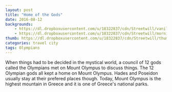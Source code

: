 ```yaml
---
layout: post
title: "Home of the Gods"
date: 2016-08-12
backgrounds:
    - https://dl.dropboxusercontent.com/u/18322837/cdn/Streetwill/vanilla.jpeg
    - https://dl.dropboxusercontent.com/u/18322837/cdn/Streetwill/morning.jpeg
thumb: https://dl.dropboxusercontent.com/u/18322837/cdn/Streetwill/thumbs/the-bridge.jpeg
categories: travel city
tags: Olympians
---
```


When things had to be decided in the mystical world, a council of 12 gods called the Olympians met on Mount Olympus to discuss things. The 12 Olympian gods all kept a home on Mount Olympus. Hades and Poseidon usually stay at their prefered places though. Today, Mount Olympus is  the highest mountain in Greece and it is one of Greece's national parks.  


